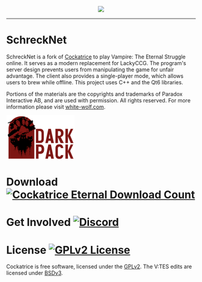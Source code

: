 <p align='center'><img src=https://github.com/Stolas/SchreckNet/blob/master/meta/schecknet_logo.png></p>

---

# SchreckNet

SchreckNet is a fork of [Cockatrice](https://cockatrice.github.io/) to play Vampire: The Eternal Struggle online.
It serves as a modern replacement for LackyCCG.
The program's server design prevents users from manipulating the game for unfair advantage. The client also provides a single-player mode, which allows users to brew while offline. This project uses C++ and the Qt6 libraries.<br>

Portions of the materials are the copyrights and trademarks of Paradox Interactive AB, and are used with permission. All rights reserved. For more information please visit [white-wolf.com](http://www.white-wolf.com/).

![Dark Pack](meta/dark-pack.png)


# Download [![Cockatrice Eternal Download Count](https://img.shields.io/github/downloads/cockatrice/cockatrice/total.svg)](https://tooomm.github.io/github-release-stats/?username=Cockatrice&repository=Cockatrice)


# Get Involved [![Discord](https://img.shields.io/discord/887471681277399091?label=Discord&logo=discord&logoColor=white)](https://discord.gg/vampire-the-eternal-struggle-official-887471681277399091)

# License [![GPLv2 License](https://img.shields.io/github/license/Cockatrice/Cockatrice.svg)](https://github.com/Cockatrice/Cockatrice/blob/master/LICENSE)
Cockatrice is free software, licensed under the [GPLv2](https://github.com/Cockatrice/Cockatrice/blob/master/LICENSE).
The V:TES edits are licensed under [BSDv3](https://github.com/Stolas/SchreckNET/blob/master/LICENSE).
